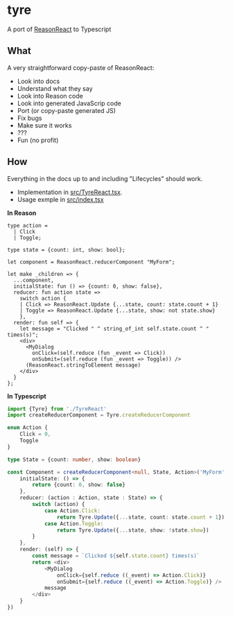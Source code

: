 # tyre
A port of [ReasonReact](https://reasonml.github.io/reason-react/) to Typescript 

## What

A very straightforward copy-paste of ReasonReact: 

- Look into docs
- Understand what they say
- Look into Reason code
- Look into generated JavaScrip code
- Port (or copy-paste generated JS)
- Fix bugs
- Make sure it works
- ???
- Fun (no profit) 

## How

Everything in the docs up to and including "Lifecycles" should work.

- Implementation in [src/TyreReact.tsx](src/TyreReact.ts).
- Usage exmple in [src/index.tsx](src/index.tsx)


**In Reason**

```reasonml
type action =
  | Click
  | Toggle;

type state = {count: int, show: bool};

let component = ReasonReact.reducerComponent "MyForm";

let make _children => {
  ...component,
  initialState: fun () => {count: 0, show: false},
  reducer: fun action state =>
    switch action {
    | Click => ReasonReact.Update {...state, count: state.count + 1}
    | Toggle => ReasonReact.Update {...state, show: not state.show}
    },
  render: fun self => {
    let message = "Clicked " ^ string_of_int self.state.count ^ " times(s)";
    <div>
      <MyDialog
        onClick=(self.reduce (fun _event => Click))
        onSubmit=(self.reduce (fun _event => Toggle)) />
      (ReasonReact.stringToElement message)
    </div>
  }
};
```

**In Typescript**

```typescript jsx
import {Tyre} from './TyreReact'
import createReducerComponent = Tyre.createReducerComponent

enum Action {
    Click = 0,
    Toggle
}

type State = {count: number, show: boolean}

const Component = createReducerComponent<null, State, Action>('MyForm', {
    initialState: () => {
        return {count: 0, show: false}
    },
    reducer: (action : Action, state : State) => {
        switch (action) {
            case Action.Click:
                return Tyre.Update({...state, count: state.count + 1})
            case Action.Toggle:
                return Tyre.Update({...state, show: !state.show})
        }
    },
    render: (self) => {
        const message = `Clicked ${self.state.count} times(s)`
        return <div>
            <MyDialog
                onClick={self.reduce ((_event) => Action.Click)}
                onSubmit={self.reduce ((_event) => Action.Toggle)} />
            message
        </div>
    }
})
```
